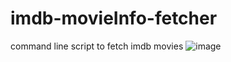 # imdb-movieInfo-fetcher
command line script to fetch imdb movies
![image](https://user-images.githubusercontent.com/25344766/146667420-47c02f20-a899-4054-ab64-383108157608.png)
